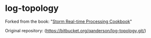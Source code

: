 # log-topology

Forked from the book: "[Storm Real-time Processing Cookbook](https://www.packtpub.com/big-data-and-business-intelligence/storm-real-time-processing-cookbook)"

Original repository: (https://bitbucket.org/qanderson/log-topology.git/)
